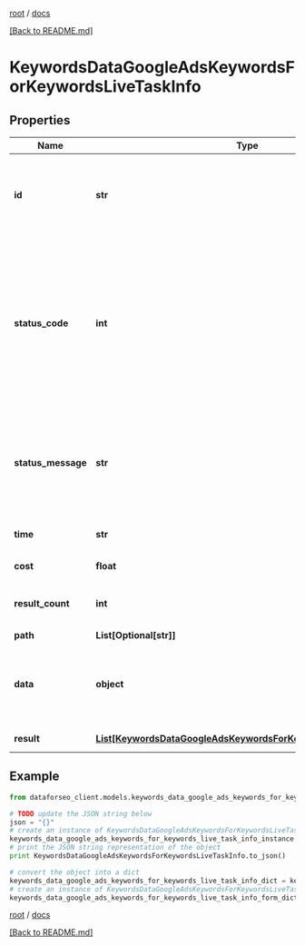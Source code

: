 [root](./../ "root") / [docs](./ "docs")

[[Back to README.md]](./../README.md "[Back to README.md]")

# KeywordsDataGoogleAdsKeywordsForKeywordsLiveTaskInfo

## Properties

Name | Type | Description | Notes
------------ | ------------- | ------------- | -------------
**id** | **str** | task identifier unique task identifier in our system in the UUID format | [optional]
**status_code** | **int** | status code of the task generated by DataForSEO, can be within the following range: 10000-60000 you can find the full list of the response codes here | [optional]
**status_message** | **str** | informational message of the task you can find the full list of general informational messages here | [optional]
**time** | **str** | execution time, seconds | [optional]
**cost** | **float** | total tasks cost, USD | [optional]
**result_count** | **int** | number of elements in the result array | [optional]
**path** | **List[Optional[str]]** | URL path | [optional]
**data** | **object** | contains the same parameters that you specified in the POST request | [optional]
**result** | [**List[KeywordsDataGoogleAdsKeywordsForKeywordsLiveResultInfo]**](KeywordsDataGoogleAdsKeywordsForKeywordsLiveResultInfo.md) | array of results | [optional]

## Example

```python
from dataforseo_client.models.keywords_data_google_ads_keywords_for_keywords_live_task_info import KeywordsDataGoogleAdsKeywordsForKeywordsLiveTaskInfo

# TODO update the JSON string below
json = "{}"
# create an instance of KeywordsDataGoogleAdsKeywordsForKeywordsLiveTaskInfo from a JSON string
keywords_data_google_ads_keywords_for_keywords_live_task_info_instance = KeywordsDataGoogleAdsKeywordsForKeywordsLiveTaskInfo.from_json(json)
# print the JSON string representation of the object
print KeywordsDataGoogleAdsKeywordsForKeywordsLiveTaskInfo.to_json()

# convert the object into a dict
keywords_data_google_ads_keywords_for_keywords_live_task_info_dict = keywords_data_google_ads_keywords_for_keywords_live_task_info_instance.to_dict()
# create an instance of KeywordsDataGoogleAdsKeywordsForKeywordsLiveTaskInfo from a dict
keywords_data_google_ads_keywords_for_keywords_live_task_info_form_dict = keywords_data_google_ads_keywords_for_keywords_live_task_info.from_dict(keywords_data_google_ads_keywords_for_keywords_live_task_info_dict)
```

  

[root](./../ "root") / [docs](./ "docs")

[[Back to README.md]](./../README.md "[Back to README.md]")